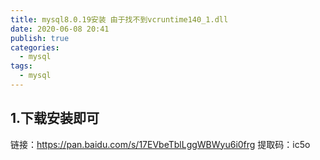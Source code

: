 ```yaml
---
title: mysql8.0.19安装 由于找不到vcruntime140_1.dll
date: 2020-06-08 20:41
publish: true
categories:
  - mysql
tags:
  - mysql
---
```


## 1.下载安装即可
链接：https://pan.baidu.com/s/17EVbeTblLggWBWyu6i0frg 
提取码：ic5o